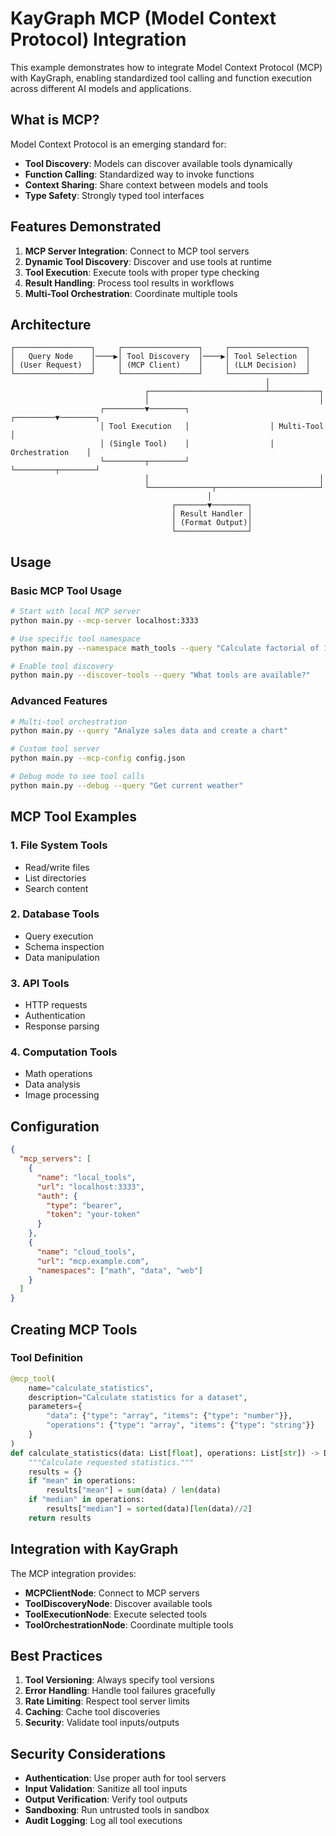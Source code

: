 # KayGraph MCP (Model Context Protocol) Integration

This example demonstrates how to integrate Model Context Protocol (MCP) with KayGraph, enabling standardized tool calling and function execution across different AI models and applications.

## What is MCP?

Model Context Protocol is an emerging standard for:
- **Tool Discovery**: Models can discover available tools dynamically
- **Function Calling**: Standardized way to invoke functions
- **Context Sharing**: Share context between models and tools
- **Type Safety**: Strongly typed tool interfaces

## Features Demonstrated

1. **MCP Server Integration**: Connect to MCP tool servers
2. **Dynamic Tool Discovery**: Discover and use tools at runtime
3. **Tool Execution**: Execute tools with proper type checking
4. **Result Handling**: Process tool results in workflows
5. **Multi-Tool Orchestration**: Coordinate multiple tools

## Architecture

```
┌─────────────────┐     ┌─────────────────┐     ┌─────────────────┐
│   Query Node    │────▶│ Tool Discovery  │────▶│ Tool Selection  │
│ (User Request)  │     │ (MCP Client)    │     │ (LLM Decision)  │
└─────────────────┘     └─────────────────┘     └─────────────────┘
                                                         │
                              ┌──────────────────────────┴───────────┐
                              │                                      │
                    ┌─────────▼────────┐                  ┌─────────▼────────┐
                    │ Tool Execution   │                  │ Multi-Tool       │
                    │ (Single Tool)    │                  │ Orchestration    │
                    └─────────┬────────┘                  └─────────┬────────┘
                              │                                      │
                              └──────────────┬───────────────────────┘
                                            │
                                    ┌───────▼────────┐
                                    │ Result Handler │
                                    │ (Format Output)│
                                    └────────────────┘
```

## Usage

### Basic MCP Tool Usage
```bash
# Start with local MCP server
python main.py --mcp-server localhost:3333

# Use specific tool namespace
python main.py --namespace math_tools --query "Calculate factorial of 10"

# Enable tool discovery
python main.py --discover-tools --query "What tools are available?"
```

### Advanced Features
```bash
# Multi-tool orchestration
python main.py --query "Analyze sales data and create a chart"

# Custom tool server
python main.py --mcp-config config.json

# Debug mode to see tool calls
python main.py --debug --query "Get current weather"
```

## MCP Tool Examples

### 1. File System Tools
- Read/write files
- List directories
- Search content

### 2. Database Tools
- Query execution
- Schema inspection
- Data manipulation

### 3. API Tools
- HTTP requests
- Authentication
- Response parsing

### 4. Computation Tools
- Math operations
- Data analysis
- Image processing

## Configuration

```json
{
  "mcp_servers": [
    {
      "name": "local_tools",
      "url": "localhost:3333",
      "auth": {
        "type": "bearer",
        "token": "your-token"
      }
    },
    {
      "name": "cloud_tools",
      "url": "mcp.example.com",
      "namespaces": ["math", "data", "web"]
    }
  ]
}
```

## Creating MCP Tools

### Tool Definition
```python
@mcp_tool(
    name="calculate_statistics",
    description="Calculate statistics for a dataset",
    parameters={
        "data": {"type": "array", "items": {"type": "number"}},
        "operations": {"type": "array", "items": {"type": "string"}}
    }
)
def calculate_statistics(data: List[float], operations: List[str]) -> Dict:
    """Calculate requested statistics."""
    results = {}
    if "mean" in operations:
        results["mean"] = sum(data) / len(data)
    if "median" in operations:
        results["median"] = sorted(data)[len(data)//2]
    return results
```

## Integration with KayGraph

The MCP integration provides:
- **MCPClientNode**: Connect to MCP servers
- **ToolDiscoveryNode**: Discover available tools
- **ToolExecutionNode**: Execute selected tools
- **ToolOrchestrationNode**: Coordinate multiple tools

## Best Practices

1. **Tool Versioning**: Always specify tool versions
2. **Error Handling**: Handle tool failures gracefully
3. **Rate Limiting**: Respect tool server limits
4. **Caching**: Cache tool discoveries
5. **Security**: Validate tool inputs/outputs

## Security Considerations

- **Authentication**: Use proper auth for tool servers
- **Input Validation**: Sanitize all tool inputs
- **Output Verification**: Verify tool outputs
- **Sandboxing**: Run untrusted tools in sandbox
- **Audit Logging**: Log all tool executions